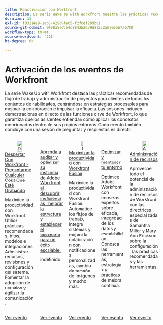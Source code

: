 ```yaml
---
title: Reactivación con Workfront
description: La serie Wake Up with Workfront muestra las prácticas recomendadas de flujo de trabajo y administración de proyectos para todos los niveles de aptitud, con estrategias procesables, demostraciones en directo de las funciones clave de Workfront y una sesión de preguntas y respuestas final.
duration: 15
exl-id: f03214e9-1ab8-429d-bac5-f2fcef209bd1
source-git-commit: 0f08a5e73b4c8842b2639d89552a69b06b7a6788
workflow-type: tm+mt
source-wordcount: '362'
ht-degree: 0%

---
```


# Activación de los eventos de Workfront

La serie Wake Up with Workfront destaca las prácticas recomendadas de flujo de trabajo y administración de proyectos para clientes de todos los conjuntos de habilidades, centrándose en estrategias procesables para mejorar la colaboración e impulsar la eficacia. Las sesiones incluyen demostraciones en directo de las funciones clave de Workfront, lo que garantiza que los asistentes entiendan cómo aplicar los conceptos mencionados dentro de sus propios entornos. Cada evento también concluye con una sesión de preguntas y respuestas en directo.


<!-- CARDS

{cta  = Watch event}

* 2025/ask-me-anything.md
* 2025/audit-and-align-workfront-instance.md
* 2025/maximize-productivity.md
* 2025/optimize-maintain-environment.md
* 2025/resource-management.md

-->
<!-- START CARDS HTML - DO NOT MODIFY BY HAND -->
<div class="columns">
    <div class="column is-half-tablet is-half-desktop is-one-third-widescreen" aria-label="Wake Up With Workfront - Ask Me Anything Recording">
        <div class="card" style="height: 100%; display: flex; flex-direction: column; height: 100%;">
            <div class="card-image">
                <figure class="image x-is-16by9">
                    <a href="2025/ask-me-anything.md" title="Despertar Con Workfront: Preguntarme Por Cualquier Grabación" target="_blank" rel="referrer">
                        <img class="is-bordered-r-small" src="https://video.tv.adobe.com/v/3443085/?format=jpeg&nocache=1754610946509" alt="Despertar Con Workfront: Preguntarme Por Cualquier Grabación"
                             style="width: 100%; aspect-ratio: 16 / 9; object-fit: cover; overflow: hidden; display: block; margin: auto;">
                    </a>
                </figure>
            </div>
            <div class="card-content is-padded-small" style="display: flex; flex-direction: column; flex-grow: 1; justify-content: space-between;">
                <div class="top-card-content">
                    <p class="headline is-size-6 has-text-weight-bold">
                        <a href="2025/ask-me-anything.md" target="_blank" rel="referrer" title="Despertar Con Workfront: Preguntarme Por Cualquier Grabación">Despertar Con Workfront - Preguntarme Cualquier Cosa Que Esté Grabando</a>
                    </p>
                    <p class="is-size-6">Maximice la productividad con Workfront. Utilice prácticas recomendadas, hitos, modelos e integraciones. Administrar recursos, revisiones y configuración del sistema. Fomentar la adopción de usuarios y agilizar la comunicación.</p>
                </div>
                <a href="2025/ask-me-anything.md" target="_blank" rel="referrer" class="spectrum-Button spectrum-Button--outline spectrum-Button--primary spectrum-Button--sizeM" style="align-self: flex-start; margin-top: 1rem;">
                    <span class="spectrum-Button-label has-no-wrap has-text-weight-bold">Ver evento</span>
                </a>
            </div>
        </div>
    </div>
    <div class="column is-half-tablet is-half-desktop is-one-third-widescreen" aria-label="Learn how to audit and optimize your Adobe Workfront instance by uncovering inefficiencies, improving structure, and setting the stage for scalable success.">
        <div class="card" style="height: 100%; display: flex; flex-direction: column; height: 100%;">
            <div class="card-image">
                <figure class="image x-is-16by9">
                    <a href="2025/audit-and-align-workfront-instance.md" title="Aprenda a auditar y optimizar su instancia de Adobe Workfront descubriendo ineficiencias, mejorando la estructura y preparando el terreno para un éxito escalable." target="_blank" rel="referrer">
                        <img class="is-bordered-r-small" src="https://video.tv.adobe.com/v/3470621/?format=jpeg&nocache=1754610946486" alt="Aprenda a auditar y optimizar su instancia de Adobe Workfront descubriendo ineficiencias, mejorando la estructura y preparando el terreno para un éxito escalable."
                             style="width: 100%; aspect-ratio: 16 / 9; object-fit: cover; overflow: hidden; display: block; margin: auto;">
                    </a>
                </figure>
            </div>
            <div class="card-content is-padded-small" style="display: flex; flex-direction: column; flex-grow: 1; justify-content: space-between;">
                <div class="top-card-content">
                    <p class="headline is-size-6 has-text-weight-bold">
                        <a href="2025/audit-and-align-workfront-instance.md" target="_blank" rel="referrer" title="Aprenda a auditar y optimizar su instancia de Adobe Workfront descubriendo ineficiencias, mejorando la estructura y preparando el terreno para un éxito escalable.">Aprenda a auditar y optimizar su instancia de Adobe Workfront al descubrir ineficiencias, mejorar la estructura y establecer el escenario para un éxito escalable.</a>
                    </p>
                    <p class="is-size-6">indefinido</p>
                </div>
                <a href="2025/audit-and-align-workfront-instance.md" target="_blank" rel="referrer" class="spectrum-Button spectrum-Button--outline spectrum-Button--primary spectrum-Button--sizeM" style="align-self: flex-start; margin-top: 1rem;">
                    <span class="spectrum-Button-label has-no-wrap has-text-weight-bold">Ver evento</span>
                </a>
            </div>
        </div>
    </div>
    <div class="column is-half-tablet is-half-desktop is-one-third-widescreen" aria-label="Maximize Productivity with Workfront Fusion">
        <div class="card" style="height: 100%; display: flex; flex-direction: column; height: 100%;">
            <div class="card-image">
                <figure class="image x-is-16by9">
                    <a href="2025/maximize-productivity.md" title="Maximice la productividad con Workfront Fusion" target="_blank" rel="referrer">
                        <img class="is-bordered-r-small" src="https://video.tv.adobe.com/v/3443029/?format=jpeg&nocache=1754610946519" alt="Maximice la productividad con Workfront Fusion"
                             style="width: 100%; aspect-ratio: 16 / 9; object-fit: cover; overflow: hidden; display: block; margin: auto;">
                    </a>
                </figure>
            </div>
            <div class="card-content is-padded-small" style="display: flex; flex-direction: column; flex-grow: 1; justify-content: space-between;">
                <div class="top-card-content">
                    <p class="headline is-size-6 has-text-weight-bold">
                        <a href="2025/maximize-productivity.md" target="_blank" rel="referrer" title="Maximice la productividad con Workfront Fusion">Maximizar la productividad con Workfront Fusion</a>
                    </p>
                    <p class="is-size-6">Maximice la productividad con Workfront Fusion. Automatice los flujos de trabajo, integre sistemas y mejore la colaboración con notificaciones personalizadas, cambio de tamaño de imágenes y mucho más.</p>
                </div>
                <a href="2025/maximize-productivity.md" target="_blank" rel="referrer" class="spectrum-Button spectrum-Button--outline spectrum-Button--primary spectrum-Button--sizeM" style="align-self: flex-start; margin-top: 1rem;">
                    <span class="spectrum-Button-label has-no-wrap has-text-weight-bold">Ver evento</span>
                </a>
            </div>
        </div>
    </div>
    <div class="column is-half-tablet is-half-desktop is-one-third-widescreen" aria-label="Optimize and Maintain Your Environment">
        <div class="card" style="height: 100%; display: flex; flex-direction: column; height: 100%;">
            <div class="card-image">
                <figure class="image x-is-16by9">
                    <a href="2025/optimize-maintain-environment.md" title="Optimizar y mantener su entorno" target="_blank" rel="referrer">
                        <img class="is-bordered-r-small" src="https://video.tv.adobe.com/v/3443024/?format=jpeg&nocache=1754610946472" alt="Optimizar y mantener su entorno"
                             style="width: 100%; aspect-ratio: 16 / 9; object-fit: cover; overflow: hidden; display: block; margin: auto;">
                    </a>
                </figure>
            </div>
            <div class="card-content is-padded-small" style="display: flex; flex-direction: column; flex-grow: 1; justify-content: space-between;">
                <div class="top-card-content">
                    <p class="headline is-size-6 has-text-weight-bold">
                        <a href="2025/optimize-maintain-environment.md" target="_blank" rel="referrer" title="Optimizar y mantener su entorno">Optimizar y mantener tu entorno</a>
                    </p>
                    <p class="is-size-6">Optimice Adobe Workfront con consejos expertos sobre eficacia, integridad de los datos y escalabilidad. Conozca las herramientas, estrategias y prácticas de mejora continua.</p>
                </div>
                <a href="2025/optimize-maintain-environment.md" target="_blank" rel="referrer" class="spectrum-Button spectrum-Button--outline spectrum-Button--primary spectrum-Button--sizeM" style="align-self: flex-start; margin-top: 1rem;">
                    <span class="spectrum-Button-label has-no-wrap has-text-weight-bold">Ver evento</span>
                </a>
            </div>
        </div>
    </div>
    <div class="column is-half-tablet is-half-desktop is-one-third-widescreen" aria-label="Resource Management">
        <div class="card" style="height: 100%; display: flex; flex-direction: column; height: 100%;">
            <div class="card-image">
                <figure class="image x-is-16by9">
                    <a href="2025/resource-management.md" title="Administración de recursos" target="_blank" rel="referrer">
                        <img class="is-bordered-r-small" src="https://video.tv.adobe.com/v/3443022/?format=jpeg&nocache=1754610946499" alt="Administración de recursos"
                             style="width: 100%; aspect-ratio: 16 / 9; object-fit: cover; overflow: hidden; display: block; margin: auto;">
                    </a>
                </figure>
            </div>
            <div class="card-content is-padded-small" style="display: flex; flex-direction: column; flex-grow: 1; justify-content: space-between;">
                <div class="top-card-content">
                    <p class="headline is-size-6 has-text-weight-bold">
                        <a href="2025/resource-management.md" target="_blank" rel="referrer" title="Administración de recursos">Administración de recursos</a>
                    </p>
                    <p class="is-size-6">Aproveche todo el potencial de la administración de recursos de Workfront con las directrices especializadas de Samantha Miller y Mary Ann Erickson sobre la configuración, las prácticas recomendadas y las herramientas.</p>
                </div>
                <a href="2025/resource-management.md" target="_blank" rel="referrer" class="spectrum-Button spectrum-Button--outline spectrum-Button--primary spectrum-Button--sizeM" style="align-self: flex-start; margin-top: 1rem;">
                    <span class="spectrum-Button-label has-no-wrap has-text-weight-bold">Ver evento</span>
                </a>
            </div>
        </div>
    </div>
</div>
<!-- END CARDS HTML - DO NOT MODIFY BY HAND -->
